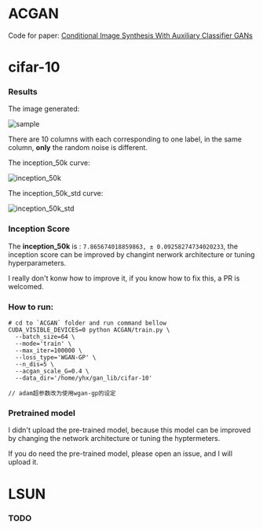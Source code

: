 # ACGAN

Code for paper: [Conditional Image Synthesis With Auxiliary Classifier GANs](https://openreview.net/forum?id=BkDDM04Ke)


# cifar-10

### Results

The image generated:

![sample](https://github.com/watsonyanghx/GAN_Lib_Tensorflow/blob/master/ACGAN/img/samples.png)

There are 10 columns with each corresponding to one label, in the same column, **only** the random noise is different.


The inception_50k curve:

![inception_50k](https://github.com/watsonyanghx/GAN_Lib_Tensorflow/blob/master/ACGAN/img/inception_50k.jpg)


The inception_50k_std curve:

![inception_50k_std](https://github.com/watsonyanghx/GAN_Lib_Tensorflow/blob/master/ACGAN/img/inception_50k_std.jpg)


### Inception Score

The **inception_50k** is : `7.865674018859863, ± 0.09258274734020233`, the inception score can be improved by changint nerwork architecture or tuning hyperparameters.

I really don't konw how to improve it, if you know how to fix this, a PR is welcomed.


### How to run:

```
# cd to `ACGAN` folder and run command bellow
CUDA_VISIBLE_DEVICES=0 python ACGAN/train.py \
  --batch_size=64 \
  --mode='train' \
  --max_iter=100000 \
  --loss_type='WGAN-GP' \
  --n_dis=5 \
  --acgan_scale_G=0.4 \
  --data_dir='/home/yhx/gan_lib/cifar-10'

// adam超参数改为使用wgan-gp的设定
```


### Pretrained model

I didn't upload the pre-trained model, because this model can be improved by changing the network architecture or tuning the hyptermeters. 

If you do need the pre-trained model, please open an issue, and I will upload it.


# LSUN

### TODO
